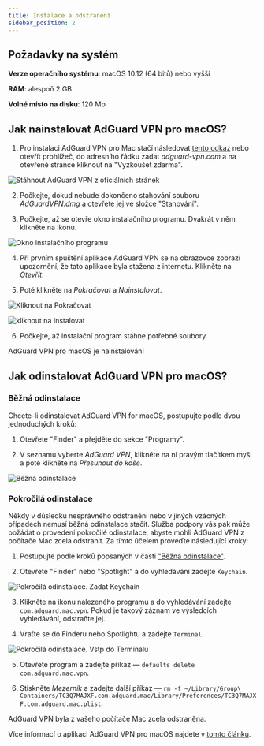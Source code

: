 ```yaml
---
title: Instalace a odstranění
sidebar_position: 2
---
```


## Požadavky na systém

**Verze operačního systému**: macOS 10.12 (64 bitů) nebo vyšší

**RAM**: alespoň 2 GB

**Volné místo na disku**: 120 Mb


## Jak nainstalovat AdGuard VPN pro macOS?

1. Pro instalaci AdGuard VPN pro Mac stačí následovat [tento odkaz](https://agrd.io/mac_vpn) nebo otevřít prohlížeč, do adresního řádku zadat *adguard-vpn.com* a na otevřené stránce kliknout na "Vyzkoušet zdarma".

![Stáhnout AdGuard VPN z oficiálních stránek](https://cdn.adguard.com/public/Adguard/kb/vpn-install/mac-install-en.png)

2. Počkejte, dokud nebude dokončeno stahování souboru *AdGuardVPN.dmg* a otevřete jej ve složce "Stahování".

3. Počkejte, až se otevře okno instalačního programu. Dvakrát v něm klikněte na ikonu.

![Okno instalačního programu](https://cdn.adguard.com/public/Adguard/kb/vpn-install/mac-install-ru-1.png)

4. Při prvním spuštění aplikace AdGuard VPN se na obrazovce zobrazí upozornění, že tato aplikace byla stažena z internetu. Klikněte na *Otevřít*.

5. Poté klikněte na *Pokračovat* a *Nainstalovat*.

![Kliknout na Pokračovat](https://cdn.adguard.com/public/Adguard/kb/vpn-install/mac-install-2-en.png)

![kliknout na Instalovat](https://cdn.adguard.com/public/Adguard/kb/vpn-install/mac-install-3-en.png)

6. Počkejte, až instalační program stáhne potřebné soubory.

AdGuard VPN pro macOS je nainstalován!


## Jak odinstalovat AdGuard VPN pro macOS?

### Běžná odinstalace

Chcete-li odinstalovat AdGuard VPN for macOS, postupujte podle dvou jednoduchých kroků:

1. Otevřete "Finder" a přejděte do sekce "Programy".

2. V seznamu vyberte *AdGuard VPN*, klikněte na ni pravým tlačítkem myši a poté klikněte na *Přesunout do koše*.

![Běžná odinstalace](https://cdn.adguard.com/public/Adguard/kb/vpn-install/mac-uninstall-1-en.png)


### Pokročilá odinstalace

Někdy v důsledku nesprávného odstranění nebo v jiných vzácných případech nemusí běžná odinstalace stačit. Služba podpory vás pak může požádat o provedení pokročilé odinstalace, abyste mohli AdGuard VPN z počítače Mac zcela odstranit. Za tímto účelem proveďte následující kroky:

1. Postupujte podle kroků popsaných v části ["Běžná odinstalace"](#how-to-uninstall-adguard-vpn-for-mac).

2. Otevřete "Finder" nebo "Spotlight" a do vyhledávání zadejte `Keychain`.

![Pokročilá odinstalace. Zadat Keychain](https://cdn.adguard.com/public/Adguard/kb/vpn-install/mac-key-chain-en.png)

3. Klikněte na ikonu nalezeného programu a do vyhledávání zadejte `com.adguard.mac.vpn`. Pokud je takový záznam ve výsledcích vyhledávání, odstraňte jej.

4. Vraťte se do Finderu nebo Spotlightu a zadejte `Terminal`.

![Pokročilá odinstalace. Vstp do Terminalu](https://cdn.adguard.com/public/Adguard/kb/vpn-install/mac-terminal-en.png)

5. Otevřete program a zadejte příkaz — `defaults delete com.adguard.mac.vpn`.

6. Stiskněte *Mezerník* a zadejte další příkaz — `rm -f ~/Library/Group\ Containers/TC3Q7MAJXF.com.adguard.mac/Library/Preferences/TC3Q7MAJXF.com.adguard.mac.plist`.

AdGuard VPN byla z vašeho počítače Mac zcela odstraněna.

Více informací o aplikaci AdGuard VPN pro macOS najdete v [tomto článku](/adguard-vpn-for-mac/overview.md).